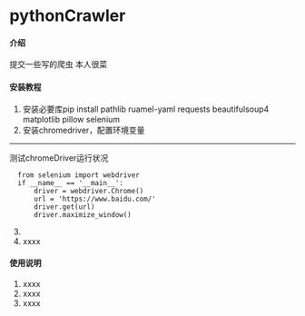 # pythonCrawler

#### 介绍
提交一些写的爬虫
本人很菜


#### 安装教程

1.  安装必要库pip install pathlib ruamel-yaml requests beautifulsoup4 matplotlib pillow selenium
2.  安装chromedriver，配置环境变量
_____________________
测试chromeDriver运行状况
``` 
  from selenium import webdriver
  if __name__ == '__main__':
      driver = webdriver.Chrome()
      url = 'https://www.baidu.com/'
      driver.get(url)
      driver.maximize_window()
```
3.  
4.  xxxx

#### 使用说明

1.  xxxx
3.  xxxx
4.  xxxx